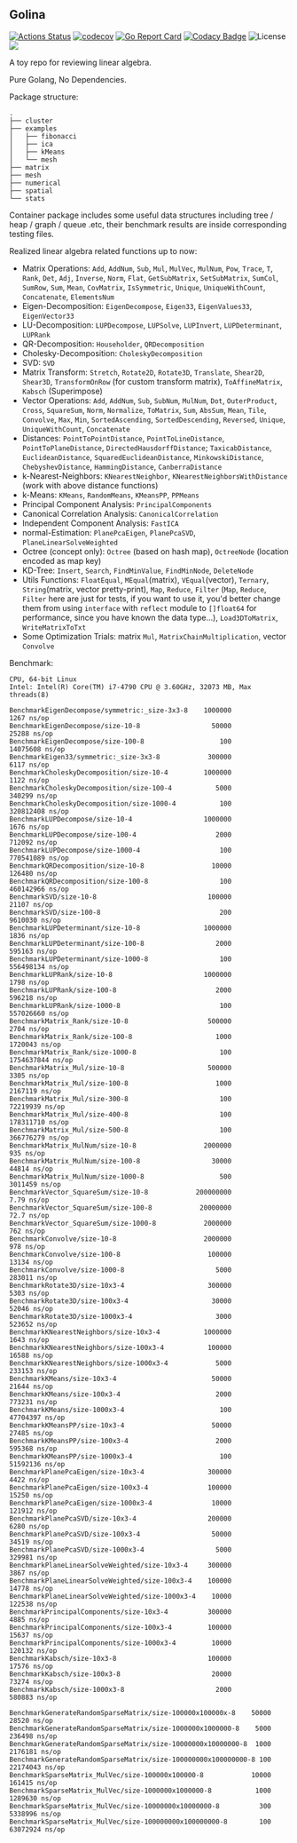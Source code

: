 #

## Golina

[![Actions Status](https://github.com/Harold2017/golina/workflows/build/badge.svg)](https://github.com/Harold2017/golina/actions)
[![codecov](https://codecov.io/gh/Harold2017/golina/branch/master/graph/badge.svg)](https://codecov.io/gh/Harold2017/golina)
[![Go Report Card](https://goreportcard.com/badge/github.com/Harold2017/golina)](https://goreportcard.com/report/github.com/Harold2017/golina)
[![Codacy Badge](https://api.codacy.com/project/badge/Grade/dbe40c0dce2343409586248619e93a97)](https://www.codacy.com/manual/Harold2017/golina?utm_source=github.com&amp;utm_medium=referral&amp;utm_content=Harold2017/golina&amp;utm_campaign=Badge_Grade)
![License](https://img.shields.io/github/license/Harold2017/golina)
[![](https://godoc.org/github.com/Harold2017/golina?status.svg)](https://godoc.org/github.com/Harold2017/golina)

A toy repo for reviewing linear algebra.

Pure Golang, No Dependencies.

Package structure:

```
.
├── cluster
├── examples
│   ├── fibonacci
│   ├── ica
│   ├── kMeans
│   └── mesh
├── matrix
├── mesh
├── numerical
├── spatial
└── stats
```

Container package includes some useful data structures including tree / heap / graph / queue .etc, 
their benchmark results are inside corresponding testing files.

Realized linear algebra related functions up to now:

- Matrix Operations: `Add`, `AddNum`, `Sub`, `Mul`, `MulVec`, `MulNum`, `Pow`, `Trace`, `T`, `Rank`, `Det`, `Adj`, `Inverse`, 
`Norm`, `Flat`, `GetSubMatrix`, `SetSubMatrix`, `SumCol`, `SumRow`, `Sum`, `Mean`, `CovMatrix`, `IsSymmetric`, `Unique`, 
`UniqueWithCount`, `Concatenate`, `ElementsNum`
- Eigen-Decomposition: `EigenDecompose`, `Eigen33`, `EigenValues33`, `EigenVector33`
- LU-Decomposition: `LUPDecompose`, `LUPSolve`, `LUPInvert`, `LUPDeterminant`, `LUPRank`
- QR-Decomposition: `Householder`, `QRDecomposition`
- Cholesky-Decomposition: `CholeskyDecomposition`
- SVD: `SVD`
- Matrix Transform: `Stretch`, `Rotate2D`, `Rotate3D`, `Translate`, `Shear2D`, `Shear3D`, 
`TransformOnRow` (for custom transform matrix), `ToAffineMatrix`, `Kabsch` (Superimpose)
- Vector Operations: `Add`, `AddNum`, `Sub`, `SubNum`, `MulNum`, `Dot`, `OuterProduct`, `Cross`, `SquareSum`, `Norm`, 
`Normalize`, `ToMatrix`, `Sum`, `AbsSum`, `Mean`, `Tile`, `Convolve`, `Max`, `Min`, `SortedAscending`, `SortedDescending`, 
`Reversed`, `Unique`, `UniqueWithCount`, `Concatenate`
- Distances: `PointToPointDistance`, `PointToLineDistance`, `PointToPlaneDistance`, `DirectedHausdorffDistance`; 
`TaxicabDistance`, `EuclideanDistance`, `SquaredEuclideanDistance`, `MinkowskiDistance`, `ChebyshevDistance`, 
`HammingDistance`, `CanberraDistance`
- k-Nearest-Neighbors: `KNearestNeighbor`, `KNearestNeighborsWithDistance` (work with above distance functions)
- k-Means: `KMeans`, `RandomMeans`, `KMeansPP`, `PPMeans`
- Principal Component Analysis: `PrincipalComponents`
- Canonical Correlation Analysis: `CanonicalCorrelation`
- Independent Component Analysis: `FastICA`
- normal-Estimation: `PlanePcaEigen`, `PlanePcaSVD`, `PlaneLinearSolveWeighted`
- Octree (concept only): `Octree` (based on hash map), `OctreeNode` (location encoded as map key)
- KD-Tree: `Insert`, `Search`, `FindMinValue`, `FindMinNode`, `DeleteNode`
- Utils Functions: `FloatEqual`, `MEqual`(matrix), `VEqual`(vector), `Ternary`, `String`(matrix, vector pretty-print), 
`Map`, `Reduce`, `Filter` (`Map`, `Reduce`, `Filter` here are just for tests, if you want to use it, you'd better change 
them from using `interface` with `reflect` module to `[]float64` for performance, since you have known the data type...), `Load3DToMatrix`, `WriteMatrixToTxt`
- Some Optimization Trials: matrix `Mul`, `MatrixChainMultiplication`, vector `Convolve`

Benchmark:

```
CPU, 64-bit Linux
Intel: Intel(R) Core(TM) i7-4790 CPU @ 3.60GHz, 32073 MB, Max threads(8)

BenchmarkEigenDecompose/symmetric:_size-3x3-8    1000000              1267 ns/op
BenchmarkEigenDecompose/size-10-8                  50000             25288 ns/op
BenchmarkEigenDecompose/size-100-8                   100          14075608 ns/op
BenchmarkEigen33/symmetric:_size-3x3-8            300000              6117 ns/op
BenchmarkCholeskyDecomposition/size-10-4         1000000              1122 ns/op
BenchmarkCholeskyDecomposition/size-100-4           5000            340299 ns/op
BenchmarkCholeskyDecomposition/size-1000-4           100         320812408 ns/op
BenchmarkLUPDecompose/size-10-4                  1000000              1676 ns/op
BenchmarkLUPDecompose/size-100-4                    2000            712092 ns/op
BenchmarkLUPDecompose/size-1000-4                    100         770541089 ns/op
BenchmarkQRDecomposition/size-10-8                 10000            126480 ns/op
BenchmarkQRDecomposition/size-100-8                  100         460142966 ns/op
BenchmarkSVD/size-10-8                            100000             21107 ns/op
BenchmarkSVD/size-100-8                              200           9610030 ns/op
BenchmarkLUPDeterminant/size-10-8                1000000              1836 ns/op
BenchmarkLUPDeterminant/size-100-8                  2000            595163 ns/op
BenchmarkLUPDeterminant/size-1000-8                  100         556498134 ns/op
BenchmarkLUPRank/size-10-8                       1000000              1798 ns/op
BenchmarkLUPRank/size-100-8                         2000            596218 ns/op
BenchmarkLUPRank/size-1000-8                         100         557026660 ns/op
BenchmarkMatrix_Rank/size-10-8                    500000              2704 ns/op
BenchmarkMatrix_Rank/size-100-8                     1000           1720043 ns/op
BenchmarkMatrix_Rank/size-1000-8                     100        1754637844 ns/op
BenchmarkMatrix_Mul/size-10-8                     500000              3305 ns/op
BenchmarkMatrix_Mul/size-100-8                      1000           2167119 ns/op
BenchmarkMatrix_Mul/size-300-8                       100          72219939 ns/op
BenchmarkMatrix_Mul/size-400-8                       100         178311710 ns/op
BenchmarkMatrix_Mul/size-500-8                       100         366776279 ns/op
BenchmarkMatrix_MulNum/size-10-8                 2000000               935 ns/op
BenchmarkMatrix_MulNum/size-100-8                  30000             44814 ns/op
BenchmarkMatrix_MulNum/size-1000-8                   500           3011459 ns/op
BenchmarkVector_SquareSum/size-10-8            200000000              7.79 ns/op
BenchmarkVector_SquareSum/size-100-8            20000000              72.7 ns/op
BenchmarkVector_SquareSum/size-1000-8            2000000               762 ns/op
BenchmarkConvolve/size-10-8                      2000000               978 ns/op
BenchmarkConvolve/size-100-8                      100000             13134 ns/op
BenchmarkConvolve/size-1000-8                       5000            283011 ns/op
BenchmarkRotate3D/size-10x3-4                     300000              5303 ns/op
BenchmarkRotate3D/size-100x3-4                     30000             52046 ns/op
BenchmarkRotate3D/size-1000x3-4                     3000            523652 ns/op
BenchmarkKNearestNeighbors/size-10x3-4           1000000              1643 ns/op
BenchmarkKNearestNeighbors/size-100x3-4           100000             16588 ns/op
BenchmarkKNearestNeighbors/size-1000x3-4            5000            233153 ns/op
BenchmarkKMeans/size-10x3-4                        50000             21644 ns/op
BenchmarkKMeans/size-100x3-4                        2000            773231 ns/op
BenchmarkKMeans/size-1000x3-4                        100          47704397 ns/op
BenchmarkKMeansPP/size-10x3-4                      50000             27485 ns/op
BenchmarkKMeansPP/size-100x3-4                      2000            595368 ns/op
BenchmarkKMeansPP/size-1000x3-4                      100          51592136 ns/op
BenchmarkPlanePcaEigen/size-10x3-4                300000              4422 ns/op
BenchmarkPlanePcaEigen/size-100x3-4               100000             15250 ns/op
BenchmarkPlanePcaEigen/size-1000x3-4               10000            121912 ns/op
BenchmarkPlanePcaSVD/size-10x3-4                  200000              6280 ns/op
BenchmarkPlanePcaSVD/size-100x3-4                  50000             34519 ns/op
BenchmarkPlanePcaSVD/size-1000x3-4                  5000            329981 ns/op
BenchmarkPlaneLinearSolveWeighted/size-10x3-4     300000              3867 ns/op
BenchmarkPlaneLinearSolveWeighted/size-100x3-4    100000             14778 ns/op
BenchmarkPlaneLinearSolveWeighted/size-1000x3-4    10000            122538 ns/op
BenchmarkPrincipalComponents/size-10x3-4          300000              4885 ns/op
BenchmarkPrincipalComponents/size-100x3-4         100000             15637 ns/op
BenchmarkPrincipalComponents/size-1000x3-4         10000            120132 ns/op
BenchmarkKabsch/size-10x3-8                       100000             17576 ns/op
BenchmarkKabsch/size-100x3-8                       20000             73274 ns/op
BenchmarkKabsch/size-1000x3-8                       2000            580883 ns/op

BenchmarkGenerateRandomSparseMatrix/size-100000x100000x-8    50000             28520 ns/op
BenchmarkGenerateRandomSparseMatrix/size-1000000x1000000-8    5000            236498 ns/op
BenchmarkGenerateRandomSparseMatrix/size-10000000x10000000-8  1000           2176181 ns/op
BenchmarkGenerateRandomSparseMatrix/size-100000000x100000000-8 100          22174043 ns/op
BenchmarkSparseMatrix_MulVec/size-100000x100000-8            10000            161415 ns/op
BenchmarkSparseMatrix_MulVec/size-1000000x1000000-8           1000           1289630 ns/op
BenchmarkSparseMatrix_MulVec/size-10000000x10000000-8          300           5338996 ns/op
BenchmarkSparseMatrix_MulVec/size-100000000x100000000-8        100          63072924 ns/op
```
